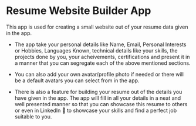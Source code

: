 # Resume Website Builder App

This app is used for creating a small website out of your resume data given in the app.

- The app take your personal details like Name, Email, Personal Interests or Hobbies, Languages Known, technical details like your skills, the projects done by you, your acheivements, certifications and present it in a manner that you can segregate each of the above mentioned sections.

- You can also add your own avatar/profile photo if needed or there will be a default avatars you can select from in the app.

- There is also a feature for building your resume out of the details you have given in the app.
  The app will fill in all your details in a neat and well presented manner so that you can showcase this resume to others or even in LinkedIn 👀 to showcase your skills and find a perfect job suitable to you.
